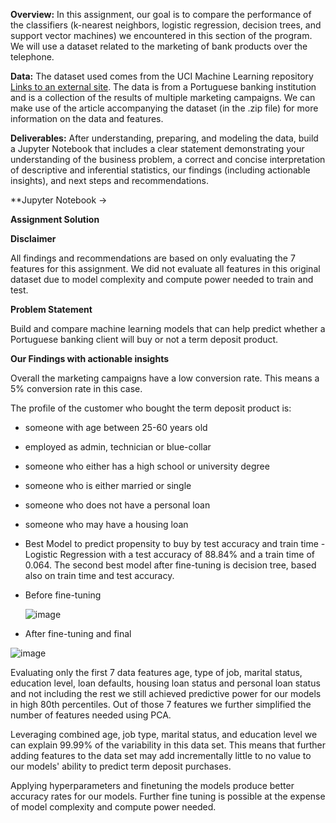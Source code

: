 **Overview:**
In this assignment, our goal is to compare the performance of the classifiers (k-nearest neighbors, logistic regression, decision trees, and support vector machines) we encountered in this section of the program. We will use a dataset related to the marketing of bank products over the telephone.

**Data:**
The dataset used comes from the UCI Machine Learning repository [Links to an external site](https://archive.ics.uci.edu/dataset/222/bank+marketing). The data is from a Portuguese banking institution and is a collection of the results of multiple marketing campaigns. We can make use of the article accompanying the dataset (in the .zip file) for more information on the data and features.

**Deliverables:**
After understanding, preparing, and modeling the data, build a Jupyter Notebook that includes a clear statement demonstrating your understanding of the business problem, a correct and concise interpretation of descriptive and inferential statistics, our findings (including actionable insights), and next steps and recommendations.

**Jupyter Notebook -> 


**Assignment Solution**

**Disclaimer**

All findings and recommendations are based on only evaluating the 7 features for this assignment. We did not evaluate all features in this original dataset due to model complexity and compute power needed to train and test.

**Problem Statement**

Build and compare machine learning models that can help predict whether a Portuguese banking client will buy or not a term deposit product.

**Our Findings with actionable insights**

Overall the marketing campaigns have a low conversion rate. This means a 5% conversion rate in this case.

The profile of the customer who bought the term deposit product is:

* someone with age between 25-60 years old
* employed as admin, technician or blue-collar
* someone who either has a high school or university degree
* someone who is either married or single
* someone who does not have a personal loan
* someone who may have a housing loan

* Best Model to predict propensity to buy by test accuracy and train time - Logistic Regression with a test accuracy of 88.84% and a train time of 0.064. The second best model after fine-tuning is decision tree, based also on train time and test accuracy.
* Before fine-tuning
  
  ![image](https://github.com/violetafurculita/ML-AI-UC-Berkeley-Course/assets/147281922/e947dcec-306a-4489-aa31-1669788432d6)

* After fine-tuning and final
  
![image](https://github.com/violetafurculita/ML-AI-UC-Berkeley-Course/assets/147281922/8b697f07-f2ac-4259-b21a-ae7f50595d51)

Evaluating only the first 7 data features age, type of job, marital status, education level, loan defaults, housing loan status and personal loan status and not including the rest we still achieved predictive power for our models in high 80th percentiles. Out of those 7 features we further simplified the number of features needed using PCA.

Leveraging combined age, job type, marital status, and education level we can explain 99.99% of the variability in this data set. This means that further adding features to the data set may add incrementally little to no value to our models' ability to predict term deposit purchases.

Applying hyperparameters and finetuning the models produce better accuracy rates for our models. Further fine tuning is possible at the expense of model complexity and compute power needed.
